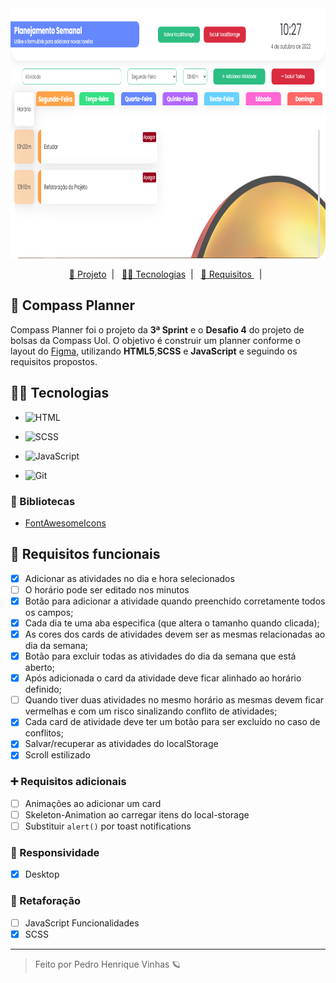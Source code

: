 <div align='center'>
    <img height='400px' src="./assets/github-rounded.png">
</div>


<p align="center">
  <a href="#-Compass-Planner">📅 Projeto</a>&nbsp;&nbsp;|&nbsp;&nbsp;
  <a href="#-Tecnologias"> 👩‍💻 Tecnologias</a>&nbsp;&nbsp;|&nbsp;&nbsp;
  <a href="#-Requisitos">  📝 Requisitos  </a>&nbsp;&nbsp;|&nbsp;&nbsp;
</p>

## 📅 Compass Planner
Compass Planner foi o projeto da **3ª Sprint** e o **Desafio 4** do projeto de bolsas da Compass Uol. O objetivo é construir um planner conforme o layout do [Figma](https://www.figma.com/file/SB6I496lrUWjhHFYLpbhiZ/Folio-Agency-1.0-(Community)-(Copy)?node-id=0%3A695), utilizando **HTML5**,**SCSS** e **JavaScript** e seguindo os requisitos propostos.


## 👩‍💻 Tecnologias
- ![HTML](https://img.shields.io/badge/HTML5-E34F26?style=for-the-badge&logo=html5&logoColor=white)

- ![SCSS](https://img.shields.io/badge/Sass-CC6699?style=for-the-badge&logo=sass&logoColor=white)

- ![JavaScript](https://img.shields.io/badge/JavaScript-F7DF1E?style=for-the-badge&logo=javascript&logoColor=black)

- ![Git](https://img.shields.io/badge/GIT-E44C30?style=for-the-badge&logo=git&logoColor=white)

### 📔 Bibliotecas
- [FontAwesomeIcons](https://fontawesome.com/)

## 📝 Requisitos funcionais
- [X] Adicionar as atividades no dia e hora selecionados
- [ ] O horário pode ser editado nos minutos
- [X] Botão para adicionar a atividade quando preenchido corretamente todos os campos;
- [X] Cada dia te uma aba especifica (que altera o tamanho quando clicada);
- [X] As cores dos cards de atividades devem ser as mesmas relacionadas ao dia da semana;
- [X] Botão para excluir todas as atividades do dia da semana que está aberto;
- [X] Após adicionada o card da atividade deve ficar alinhado ao horário definido;
- [ ] Quando tiver duas atividades no mesmo horário as mesmas devem ficar vermelhas e com um risco sinalizando conflito de atividades;
- [X] Cada card de atividade deve ter um botão para ser excluído no caso de conflitos;
- [X] Salvar/recuperar as atividades do localStorage
- [X] Scroll estilizado

### ➕ Requisitos adicionais
- [ ] Animações ao adicionar um card
- [ ] Skeleton-Animation ao carregar itens do local-storage
- [ ] Substituir `alert()` por toast notifications

### 📱 Responsividade  
- [X] Desktop


### 🔨 Retaforação
- [ ] JavaScript Funcionalidades
- [X] SCSS

---

<blockquote> Feito por Pedro Henrique Vinhas 🪐 </blockquote>
